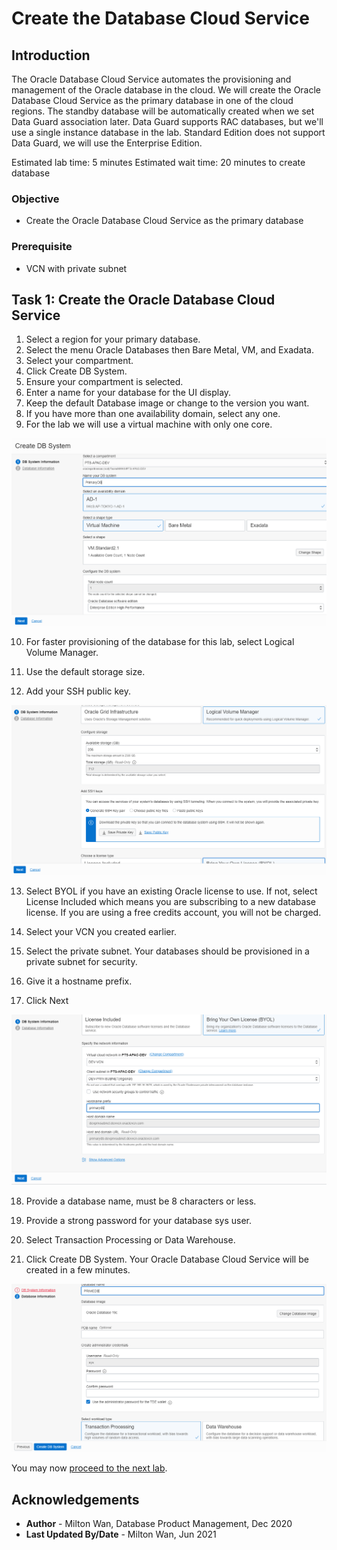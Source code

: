 # Create the Database Cloud Service

## Introduction
The Oracle Database Cloud Service automates the provisioning and management of the Oracle database in the cloud.  We will create the Oracle Database Cloud Service as the primary database in one of the cloud regions.  The standby database will be automatically created when we set Data Guard association later.  Data Guard supports RAC databases, but we'll use a single instance database in the lab.  Standard Edition does not support Data Guard, we will use the Enterprise Edition.

Estimated lab time:  5 minutes
Estimated wait time: 20 minutes to create database

### Objective
- Create the Oracle Database Cloud Service as the primary database

### Prerequisite
- VCN with private subnet


## Task 1: Create the Oracle Database Cloud Service
1. Select a region for your primary database.
2. Select the menu Oracle Databases then Bare Metal, VM, and Exadata.
3. Select your compartment.
4. Click Create DB System.
5. Ensure your compartment is selected.
6. Enter a name for your database for the UI display.
7. Keep the default Database image or change to the version you want.  
8. If you have more than one availability domain, select any one.
9. For the lab we will use a virtual machine with only one core.  

  ![image-20210121184635385](./images/image-20210121184635385.png)

10. For faster provisioning of the database for this lab, select Logical Volume Manager.

11. Use the default storage size.

12. Add your SSH public key.

  ![image-20210121184848646](./images/image-20210121184848646.png)

13. Select BYOL if you have an existing Oracle license to use.   If not, select License Included which means you are subscribing to a new database license.  If you are using a free credits account, you will not be charged.

14. Select your VCN you created earlier.

15. Select the private subnet.  Your databases should be provisioned in a private subnet for security.

16. Give it a hostname prefix.

17. Click Next

  ![image-20210121185143404](./images/image-20210121185143404.png)

18. Provide a database name, must be 8 characters or less.

19. Provide a strong password for your database sys user.

20. Select Transaction Processing or Data Warehouse.

21. Click Create DB System.  Your Oracle Database Cloud Service will be created in a few minutes.


  ![image-20210121185604333](./images/image-20210121185604333.png)

You may now [proceed to the next lab](#next).

## Acknowledgements
* **Author** - Milton Wan, Database Product Management, Dec 2020
* **Last Updated By/Date** - Milton Wan, Jun 2021
